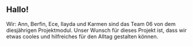 ## Hallo! 
Wir: Ann, Berfin, Ece, Ilayda und Karmen sind das Team 06 von dem diesjährigen Projektmodul. 
Unser Wunsch für dieses Projekt ist, dass wir etwas cooles und hilfreiches für den Alltag gestalten können.
